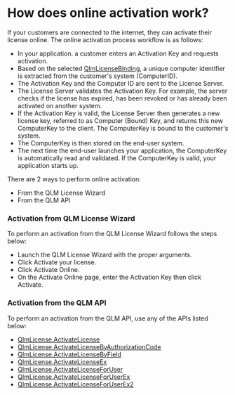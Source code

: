 # How does online activation work?

If your customers are connected to the internet, they can activate their license online. The online activation process workflow is as follows:

* In your application. a customer enters an Activation Key and requests activation.
* Based on the selected [QlmLicenseBinding](https://support.soraco.co/hc/en-us/articles/360001183583-QlmLicense-LicenseBinding), a unique computer identifier is extracted from the customer's system (ComputerID).
* The Activation Key and the Computer ID are sent to the License Server.
* The License Server validates the Activation Key. For example, the server checks if the license has expired, has been revoked or has already been activated on another system.
* If the Activation Key is valid, the License Server then generates a new license key, referred to as Computer (Bound) Key, and returns this new ComputerKey to the client. The  ComputerKey is bound to the customer's system.
* The ComputerKey is then stored on the end-user system.&#x20;
* The next time the end-user launches your application, the ComputerKey is automatically read and validated. If the ComputerKey is valid, your application starts up.

There are 2 ways to perform online activation:

* From the QLM License Wizard
* From the QLM API

### Activation from QLM License Wizard

To perform an activation from the QLM License Wizard follows the steps below:

* Launch the QLM License Wizard with the proper arguments.
* Click Activate your license.
* Click Activate Online.
* On the Activate Online page, enter the Activation Key then click Activate.

### Activation from the QLM API

To perform an activation from the QLM API, use any of the APIs listed below:

* [QlmLicense.ActivateLicense](https://support.soraco.co/hc/en-us/articles/207295216-QlmLicense-ActivateLicense)
* [QlmLicense.ActivateLicenseByAuthorizationCode](https://support.soraco.co/hc/en-us/articles/360000491066-QlmLicense-ActivateLicenseByAuthorizationCode)
* [QlmLicense.ActivateLicenseByField](https://support.soraco.co/hc/en-us/articles/115001075983-QlmLicense-ActivateLicenseByField)
* [QlmLicense.ActivateLicenseEx](https://support.soraco.co/hc/en-us/articles/207610003-QlmLicense-ActivateLicenseEx)
* [QlmLicense.ActivateLicenseForUser](https://support.soraco.co/hc/en-us/articles/207295206-QlmLicense-ActivateLicenseForUser)
* [QlmLicense.ActivateLicenseForUserEx](https://support.soraco.co/hc/en-us/articles/360000871603-QlmLicense-ActivateLicenseForUserEx)
* [QlmLicense.ActivateLicenseForUserEx2](https://support.soraco.co/hc/en-us/articles/360000878426-QlmLicense-ActivateLicenseForUserEx2)
